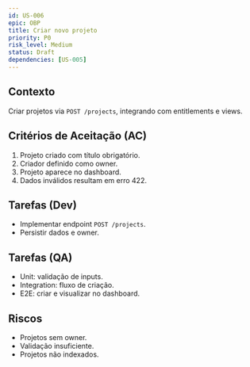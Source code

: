 ```yaml
---
id: US-006
epic: OBP
title: Criar novo projeto
priority: P0
risk_level: Medium
status: Draft
dependencies: [US-005]
---
```


## Contexto
Criar projetos via `POST /projects`, integrando com entitlements e views.

## Critérios de Aceitação (AC)
1. Projeto criado com título obrigatório.
2. Criador definido como owner.
3. Projeto aparece no dashboard.
4. Dados inválidos resultam em erro 422.

## Tarefas (Dev)
- Implementar endpoint `POST /projects`.
- Persistir dados e owner.

## Tarefas (QA)
- Unit: validação de inputs.
- Integration: fluxo de criação.
- E2E: criar e visualizar no dashboard.

## Riscos
- Projetos sem owner.
- Validação insuficiente.
- Projetos não indexados.
